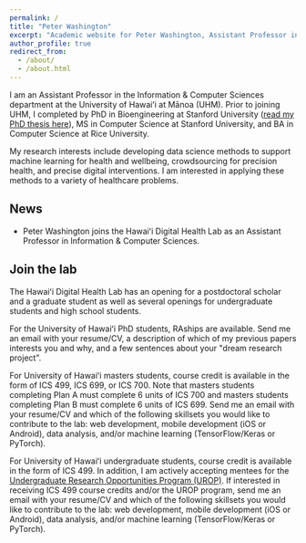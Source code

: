 ```yaml
---
permalink: /
title: "Peter Washington"
excerpt: "Academic website for Peter Washington, Assistant Professor in Computer Science at the University of Hawaii at Manoa"
author_profile: true
redirect_from: 
  - /about/
  - /about.html
---
```



I am an Assistant Professor in the Information & Computer Sciences department at the University of Hawaiʻi at Mānoa (UHM). Prior to joining UHM, I completed by PhD in Bioengineering at Stanford University (<a href="https://stacks.stanford.edu/file/druid:rn871vb3166/Stanford_University_Bioengineering_PhD_Thesis__Peter_Washington%20-%20FinalFinal-augmented.pdf" target="_blank">read my PhD thesis here</a>), MS in Computer Science at Stanford University, and BA in Computer Science at Rice University.

My research interests include developing data science methods to support machine learning for health and wellbeing, crowdsourcing for precision health, and precise digital interventions. I am interested in applying these methods to a variety of healthcare problems. 


News
------
* Peter Washington joins the Hawaiʻi Digital Health Lab as an Assistant Professor in Information & Computer Sciences.

Join the lab
------
The Hawaiʻi Digital Health Lab has an opening for a postdoctoral scholar and a graduate student as well as several openings for undergraduate students and high school students. 

For the University of Hawaiʻi PhD students, RAships are available. Send me an email with your resume/CV, a description of which of my previous papers interests you and why, and a few sentences about your "dream research project".

For University of Hawaiʻi masters students, course credit is available in the form of ICS 499, ICS 699, or ICS 700. Note that masters students completing Plan A must complete 6 units of ICS 700 and masters students completing Plan B must complete 6 units of ICS 699. Send me an email with your resume/CV and which of the following skillsets you would like to contribute to the lab: web development, mobile development (iOS or Android), data analysis, and/or machine learning (TensorFlow/Keras or PyTorch).

For University of Hawaiʻi undergraduate students, course credit is available in the form of ICS 499. In addition, I am actively accepting mentees for the <a href="https://manoa.hawaii.edu/undergrad/urop/student-funding/project/about/" target="_blank">Undergraduate Research Opportunities Program (UROP)</a>. If interested in receiving ICS 499 course credits and/or the UROP program, send me an email with your resume/CV and which of the following skillsets you would like to contribute to the lab: web development, mobile development (iOS or Android), data analysis, and/or machine learning (TensorFlow/Keras or PyTorch).
